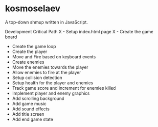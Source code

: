 # kosmoselaev
A top-down shmup written in JavaScript.

Development Critical Path
X - Setup index.html page
X - Create the game board
- Create the game loop
- Create the player
- Move and Fire based on keyboard events
- Create enemies
- Move the enemies towards the player
- Allow enemies to fire at the player
- Setup collision detection
- Setup health for the player and enemies
- Track game score and increment for enemies killed
- Implement player and enemy graphics
- Add scrolling background
- Add game music
- Add sound effects
- Add title screen
- Add end game state